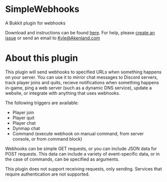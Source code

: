 # SimpleWebhooks
A Bukkit plugin for webhooks

Download and instructions can be found [here](https://github.com/Akenland/SimpleWebhooks/releases). For help, please [create an issue](https://github.com/Akenland/SimpleWebhooks/issues/new) or send an email to Kyle@Akenland.com

# About this plugin
This plugin will send webhooks to specified URLs when something happens on your server. You can use it to mirror chat messages to Discord servers, track player joins and quits, recieve notifications when something happens in-game, ping a web server (such as a dynamic DNS service), update a website, or integrate with anything that uses webhooks. 

The following triggers are available:
* Player join
* Player quit
* Player chat
* Dynmap chat
* Command (execute webhook on manual command, from server console, or from command block)

Webhooks can be simple GET requests, or you can include JSON data for POST requests. This data can include a variety of event-specific data, or in the case of commands, can be specified as arguments.

This plugin does not support receiving requests, only sending. Services that require authentication are not supported. 
